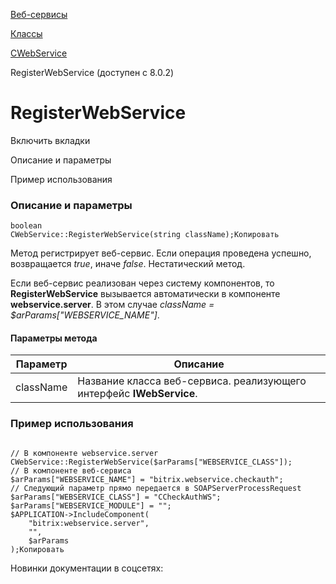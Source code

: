 [Веб-сервисы](/api_help/webservice/index.php)

[Классы](/api_help/webservice/classes/index.php)

[CWebService](/api_help/webservice/classes/cwebservice/index.php)

RegisterWebService (доступен с 8.0.2)

RegisterWebService
==================

Включить вкладки

Описание и параметры

Пример использования

### Описание и параметры

```
boolean
CWebService::RegisterWebService(string className);Копировать
```

Метод регистрирует веб-сервис. Если операция проведена успешно, возвращается
*true*, иначе *false*. Нестатический метод.

Если веб-сервис реализован через систему компонентов, то
**RegisterWebService** вызывается автоматически в компоненте
**webservice.server**. В этом случае *className =
$arParams["WEBSERVICE\_NAME"]*.

#### Параметры метода

| Параметр | Описание |
| --- | --- |
| className | Название класса веб-сервиса. реализующего интерфейс **IWebService**. |

### Пример использования

```

// В компоненте webservice.server
CWebService::RegisterWebService($arParams["WEBSERVICE_CLASS"]);
// В компоненте веб-сервиса
$arParams["WEBSERVICE_NAME"] = "bitrix.webservice.checkauth";
// Следующий параметр прямо передается в SOAPServerProcessRequest
$arParams["WEBSERVICE_CLASS"] = "CCheckAuthWS";
$arParams["WEBSERVICE_MODULE"] = "";
$APPLICATION->IncludeComponent(
	"bitrix:webservice.server",
	"",
	$arParams
);Копировать
```

Новинки документации в соцсетях:
